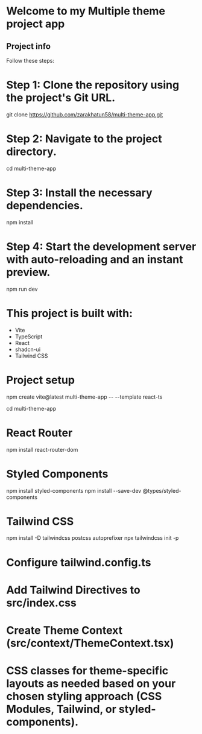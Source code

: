 # Welcome to my Multiple theme project app

## Project info

Follow these steps:


# Step 1: Clone the repository using the project's Git URL.
git clone https://github.com/zarakhatun58/multi-theme-app.git

# Step 2: Navigate to the project directory.
cd multi-theme-app

# Step 3: Install the necessary dependencies.
npm install

# Step 4: Start the development server with auto-reloading and an instant preview.
npm run dev


# This project is built with:

- Vite
- TypeScript
- React
- shadcn-ui
- Tailwind CSS

# Project setup
npm create vite@latest multi-theme-app -- --template react-ts

cd multi-theme-app
# React Router
npm install react-router-dom

# Styled Components
npm install styled-components
npm install --save-dev @types/styled-components

# Tailwind CSS
npm install -D tailwindcss postcss autoprefixer
npx tailwindcss init -p
# Configure tailwind.config.ts

# Add Tailwind Directives to src/index.css

# Create Theme Context (src/context/ThemeContext.tsx)
# CSS classes for theme-specific layouts as needed based on your chosen styling approach (CSS Modules, Tailwind, or styled-components).